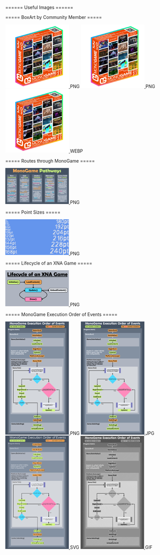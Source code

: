 ====== Useful Images ======

===== BoxArt by Community Member =====

<a href="../../../content/monogame_box_art_fixed.png" download>
  <img src="../../../content/monogame_box_art_fixed.png" alt="MonoGame Box Art" width="200" />
</a>
PNG

<a href="../../../content/monogame_box_art_fixed.png" download>
  <img src="../../../content/monogame_box_art_fixed.png" alt="MonoGame Logo" width="200" />
</a>
PNG

<a href="../../../content/monogame_box_art_fixed.webp" download>
  <img src="../../../content/monogame_box_art_fixed.webp" alt="MonoGame Box Art WEBP" width="200" />
</a>
WEBP

===== Routes through MonoGame =====

<a href="../../../content/monogame_routes.png" download>
  <img src="../../../content/monogame_routes.png" alt="MonoGame Routes" width="200" />
</a>
PNG

===== Point Sizes =====

<a href="../../../content/usefulimages/font_point_sizes.png" download>
  <img src="../../../content/usefulimages/font_point_sizes.png" alt="Font Point Sizes" width="200" />
</a>
PNG

===== Lifecycle of an XNA Game =====

<a href="../../../content/usefulimages/lifecycleofanxnaapp.png" download>
  <img src="../../../content/usefulimages/lifecycleofanxnaapp.png" alt="Lifecycle of XNA App" width="200" />
</a>
PNG

===== MonoGame Execution Order of Events =====

<a href="../../../content/usefulimages/aristurtlemgexecution_order_of_events.png" download>
  <img src="../../../content/usefulimages/aristurtlemgexecution_order_of_events.png" alt="Execution Order of Events PNG" width="200" />
</a>
PNG

<a href="../../../content/usefulimages/aristurtlemgexecution_order_of_events.jpg" download>
  <img src="../../../content/usefulimages/aristurtlemgexecution_order_of_events.jpg" alt="Execution Order of Events JPG" width="200" />
</a>
JPG

<a href="../../../content/usefulimages/aristurtlemgexecution_order_of_events.svg" download>
  <img src="../../../content/usefulimages/aristurtlemgexecution_order_of_events.svg" alt="Execution Order of Events SVG" width="200" />
</a>
SVG

<a href="../../../content/usefulimages/aristurtlemgexecution_order_of_events_2.gif" download>
  <img src="../../../content/usefulimages/aristurtlemgexecution_order_of_events_2.gif" alt="Execution Order of Events GIF" width="200" />
</a>
GIF